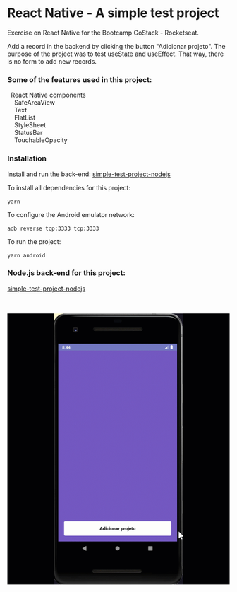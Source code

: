 # React Native - A simple test project 
Exercise on React Native for the Bootcamp GoStack - Rocketseat.

Add a record in the backend by clicking the button "Adicionar projeto".
The purpose of the project was to test useState and useEffect. That way, there is no form to add new records.

### Some of the features used in this project: 
&nbsp;&nbsp;React Native components<br>
&nbsp;&nbsp;&nbsp;&nbsp;SafeAreaView<br> 
&nbsp;&nbsp;&nbsp;&nbsp;Text <br>
&nbsp;&nbsp;&nbsp;&nbsp;FlatList <br> 
&nbsp;&nbsp;&nbsp;&nbsp;StyleSheet <br> 
&nbsp;&nbsp;&nbsp;&nbsp;StatusBar <br> 
&nbsp;&nbsp;&nbsp;&nbsp;TouchableOpacity


### Installation
Install and run the back-end:
[simple-test-project-nodejs](https://github.com/rlovatto/simple-test-project-nodejs)


To install all dependencies for this project:

```
yarn
```

To configure the Android emulator network:

```
adb reverse tcp:3333 tcp:3333
```

To run the project:

```
yarn android
```

### Node.js back-end for this project:

[simple-test-project-nodejs](https://github.com/rlovatto/simple-test-project-nodejs)


<br/><br/>
![](Add_project.gif)
